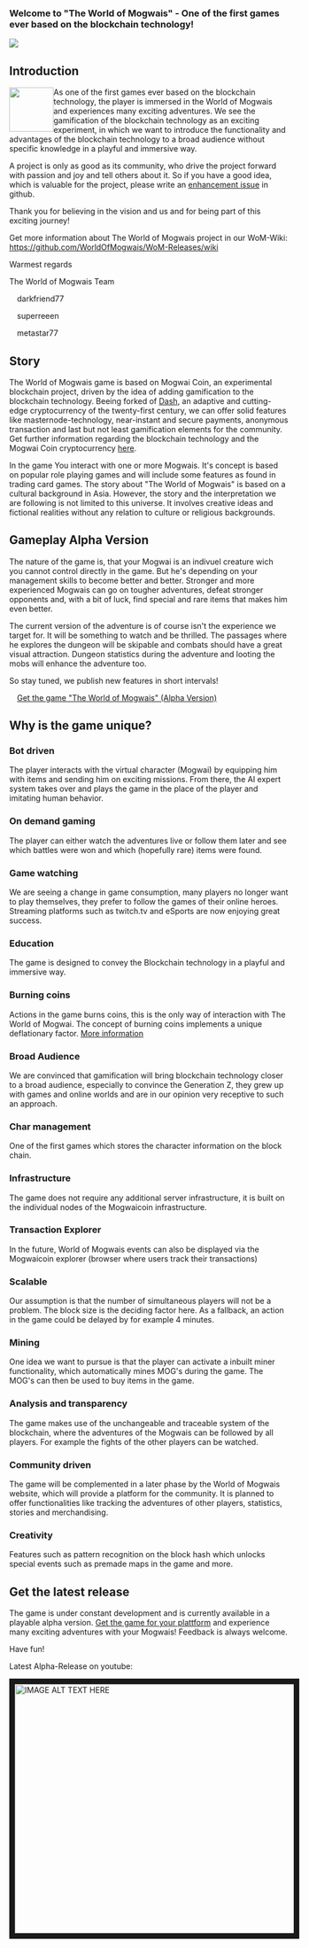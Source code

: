 ### Welcome to "The World of Mogwais" - One of the first games ever based on the blockchain technology!

<p align="left"><img src="https://www.mogwaicoin.org/images/WoM-Logo.png"/></p>

## Introduction
<p align="left"><img src="https://www.mogwaicoin.org/images/Gizmo-Happy.png"style="float: left;" width="80" height="80"/>
As one of the first games ever based on the blockchain technology, the player is immersed in the World of Mogwais and experiences many exciting adventures. We see the gamification of the blockchain technology as an exciting experiment, in which we want to introduce the functionality and advantages of the blockchain technology to a broad audience without specific knowledge in a playful and immersive way.

A project is only as good as its community, who drive the project forward with passion and joy and tell others about it. So if you have a good idea, which is valuable for the project, please write an [enhancement issue](https://github.com/orgs/WorldOfMogwais/projects/4) in github.
</p>
Thank you for believing in the vision and us and for being part of this exciting journey!

Get more information about The World of Mogwais project in our WoM-Wiki: https://github.com/WorldOfMogwais/WoM-Releases/wiki

Warmest regards

The World of Mogwais Team
<p align="left"><img src="https://www.mogwaicoin.org/images/Mogwai-Logo%2064x64.png" style="float: left;" width="14" height="14"/> darkfriend77</p> 
<p align="left"><img src="https://www.mogwaicoin.org/images/Mogwai-Logo%2064x64.png" style="float: left;" width="14" height="14"/> superreeen </p> 
<p align="left"><img src="https://www.mogwaicoin.org/images/Mogwai-Logo%2064x64.png" style="float: left;" width="14" height="14"/> metastar77 </p>

## Story
The World of Mogwais game is based on Mogwai Coin, an experimental blockchain project, driven by the idea of adding gamification to the blockchain technology. Beeing forked of [Dash](https://www.dash.org/), an adaptive and cutting-edge cryptocurrency of the twenty-first century, we can offer solid features like masternode-technology, near-instant and secure payments, anonymous transaction and last but not least gamification elements for the community. Get further information regarding the blockchain technology and the Mogwai Coin cryptocurrency [here](https://github.com/WorldOfMogwais/WoM-Releases/wiki/06-Mogwai-Coin-(Cryptocurrency)).

In the game You interact with one or more Mogwais. It's concept is based on popular role playing games and will include some features as found in trading card games. The story about "The World of Mogwais" is based on a cultural background in Asia. However, the story and the interpretation we are following is not limited to this universe. It involves creative ideas and fictional realities without any relation to culture or religious backgrounds.

## Gameplay Alpha Version
The nature of the game is, that your Mogwai is an indivuel creature wich you cannot control directly in the game. But he's depending on your management skills to become better and better. Stronger and more experienced Mogwais can go on tougher adventures, defeat stronger opponents and, with a bit of luck, find special and rare items that makes him even better.

The current version of the adventure is of course isn't the experience we target for. It will be something to watch and be thrilled. The passages where he explores the dungeon will be skipable and combats should have a great visual attraction.
Dungeon statistics during the adventure and looting the mobs will enhance the adventure too.

So stay tuned, we publish new features in short intervals!

<img src="https://www.mogwaicoin.org/images/Mogwai-Logo%2064x64.png" style="float: left;" width="14" height="14"/> [Get the game "The World of Mogwais" (Alpha Version)](https://github.com/WorldOfMogwais/WoM-Releases/releases/)

## Why is the game unique?
### Bot driven
The player interacts with the virtual character (Mogwai) by equipping him with items and sending him on exciting missions. From there, the AI expert system takes over and plays the game in the place of the player and imitating human behavior.

### On demand gaming
The player can either watch the adventures live or follow them later and see which battles were won and which (hopefully rare) items were found.

### Game watching
We are seeing a change in game consumption, many players no longer want to play themselves, they prefer to follow the games of their online heroes. Streaming platforms such as twitch.tv and eSports are now enjoying great success.

### Education
The game is designed to convey the Blockchain technology in a playful and immersive way.

### Burning coins
Actions in the game burns coins, this is the only way of interaction with The World of Mogwai. The concept of burning coins implements a unique deflationary factor. [More information](https://github.com/WorldOfMogwais/WoM-Releases/wiki/03-Burning-&-Interaction--Concept)

### Broad Audience
We are convinced that gamification will bring blockchain technology closer to a broad audience, especially to convince the Generation Z, they grew up with games and online worlds and are in our opinion very receptive to such an approach.

### Char management
One of the first games which stores the character information on the block chain.

### Infrastructure
The game does not require any additional server infrastructure, it is built on the individual nodes of the Mogwaicoin infrastructure.

### Transaction Explorer
In the future, World of Mogwais events can also be displayed via the Mogwaicoin explorer (browser where users track their transactions)

### Scalable
Our assumption is that the number of simultaneous players will not be a problem. The block size is the deciding factor here. As a fallback, an action in the game could be delayed by for example 4 minutes.

### Mining
One idea we want to pursue is that the player can activate a inbuilt miner functionality, which automatically mines MOG's during the game. The MOG's can then be used to buy items in the game.

### Analysis and transparency
The game makes use of the unchangeable and traceable system of the blockchain, where the adventures of the Mogwais can be followed by all players. For example the fights of the other players can be watched.

### Community driven
The game will be complemented in a later phase by the World of Mogwais website, which will provide a platform for the community. It is planned to offer functionalities like tracking the adventures of other players, statistics, stories and merchandising.

### Creativity
Features such as pattern recognition on the block hash which unlocks special events such as premade maps in the game and more.

## Get the latest release
The game is under constant development and is currently available in a playable alpha version. [Get the game for your plattform](https://github.com/WorldOfMogwais/WoM-Releases/releases/) and experience many exciting adventures with your Mogwais! Feedback is always welcome.

Have fun!

Latest Alpha-Release on youtube:

<a href="http://www.youtube.com/watch?feature=player_embedded&v=3gEIOvnoeRY
" target="_blank"><img src="http://img.youtube.com/vi/3gEIOvnoeRY/0.jpg" 
alt="IMAGE ALT TEXT HERE" width="600" height="450" border="10" /></a>


